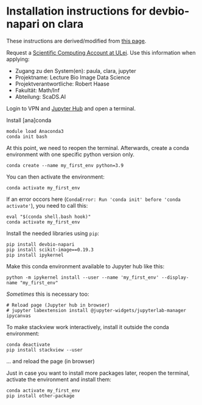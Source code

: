 # Installation instructions for devbio-napari on clara

These instructions are derived/modified from [this page](https://www.sc.uni-leipzig.de/05_Instructions/Jupyter/#how-to-use-your-own-environments-and-kernels).

Request a [Scientific Computing Account at ULei](https://www.urz.uni-leipzig.de/servicedesk-und-hilfe/hilfe-zu-unseren-services/forschung/hilfe-webbasiertes-data-science-und-machine-learning-mit-jupyter). Use this information when applying:
* Zugang zu den System(en): paula, clara, jupyter
* Projektname: Lecture Bio Image Data Science
* Projektverantwortliche: Robert Haase
* Fakultät: Math/Inf
* Abteilung: ScaDS.AI

Login to VPN and [Jupyter Hub](https://lab.sc.uni-leipzig.de/) and open a terminal.

Install [ana]conda
```
module load Anaconda3
conda init bash
```

At this point, we need to reopen the terminal. Afterwards, create a conda environment with one specific python version only.

```
conda create --name my_first_env python=3.9
```

You can then activate the environment:
```
conda activate my_first_env
```

If an error occors here (`CondaError: Run 'conda init' before 'conda activate'`), you need to call this:
```
eval "$(conda shell.bash hook)"
conda activate my_first_env
```

Install the needed libraries using `pip`:
```
pip install devbio-napari
pip install scikit-image==0.19.3
pip install ipykernel
```

Make this conda environment available to Jupyter hub like this:
```
python -m ipykernel install --user --name 'my_first_env' --display-name "my_first_env"
```

_Sometimes_ this is necessary too:
```
# Reload page (Jupyter hub in browser)
# jupyter labextension install @jupyter-widgets/jupyterlab-manager ipycanvas
```

To make stackview work interactively, install it outside the conda environment:
```
conda deactivate
pip install stackview --user
```
... and reload the page (in browser)


Just in case you want to install more packages later, reopen the terminal, activate the environment and install them:
```
conda activate my_first_env 
pip install other-package
```
